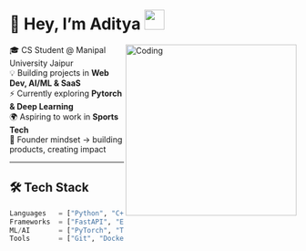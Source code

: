 # 👋 Hey, I’m Aditya <img src="https://media.giphy.com/media/hvRJCLFzcasrR4ia7z/giphy.gif" width="35">

<img align="right" alt="Coding" width="300" src="https://media.giphy.com/media/qgQUggAC3Pfv687qPC/giphy.gif">

🎓 CS Student @ Manipal University Jaipur  
💡 Building projects in **Web Dev, AI/ML & SaaS**  
⚡ Currently exploring **Pytorch & Deep Learning**  
🌍 Aspiring to work in **Sports Tech**  
🚀 Founder mindset → building products, creating impact  

---

## 🛠️ Tech Stack
```python
Languages   = ["Python", "C++", "JavaScript", "TypeScript"]
Frameworks  = ["FastAPI", "Express", "Next.js", "TailwindCSS", "React", "Next", "MongoDB", "Node"]
ML/AI       = ["PyTorch", "TensorFlow", "OpenCV"]
Tools       = ["Git", "Docker", "n8n", "Figma"]
